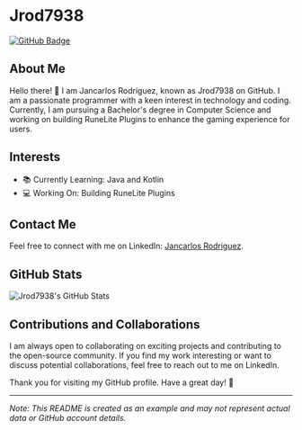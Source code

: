 # Jrod7938

[![GitHub Badge](https://img.shields.io/github/followers/Jrod7938?label=Follow&style=social)](https://github.com/Jrod7938)

## About Me

Hello there! 👋 I am Jancarlos Rodriguez, known as Jrod7938 on GitHub. I am a passionate programmer with a keen interest in technology and coding. Currently, I am pursuing a Bachelor's degree in Computer Science and working on building RuneLite Plugins to enhance the gaming experience for users.

## Interests

- 📚 Currently Learning: Java and Kotlin
- 💻 Working On: Building RuneLite Plugins

## Contact Me

Feel free to connect with me on LinkedIn: [Jancarlos Rodriguez](www.linkedin.com/in/jancarlosrodriguez).

## GitHub Stats

![Jrod7938's GitHub Stats](https://github-readme-stats.vercel.app/api?username=Jrod7938&show_icons=true&count_private=true&hide=prs&theme=radical)

## Contributions and Collaborations

I am always open to collaborating on exciting projects and contributing to the open-source community. If you find my work interesting or want to discuss potential collaborations, feel free to reach out to me on LinkedIn.

Thank you for visiting my GitHub profile. Have a great day! 🚀

---
*Note: This README is created as an example and may not represent actual data or GitHub account details.*
